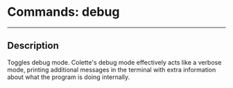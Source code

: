 # Commands: debug

---

## Description

Toggles debug mode. Colette's debug mode effectively acts like a verbose mode, printing additional messages in the terminal with extra information about what the program is doing internally.
